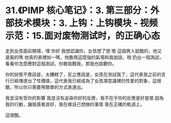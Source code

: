 # 31.《PIMP 核心笔记》：3. 第三部分：外部技术模块：3. 上钩：上钩模块 - 视频示范：15.面对废物测试时，的正确心态

走到女孩面前開場，嘿 你好 我想認識你，女孩想了想 嗯 這個男人挺酷的，他又是裝的嗎 他真的表裡如一嗎，他敢用這麼強的氣場和我說話，啪 扔出一個測試，看看你怎麼應對這個測試，你敢挑戰我，那我也挑戰你。

你的狀態不應該是，太糟糕了，反之應該是，女孩在測試我了，這代表我之前的言行已經傳達出了性價值，這代表我已經成為了女孩潛意識裡的性愛的對象，這很酷，所以你只需要用簡單的方式表達出。

我並沒有受你的影響 我並沒有追尋你好的反應，我不在乎你的反應是好是壞 因為我的行動，讓我感覺良好，我在做自己想做的事情 我在正確的軌道上。

這很酷。